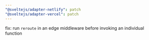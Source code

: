 ```yaml
---
"@sveltejs/adapter-netlify": patch
"@sveltejs/adapter-vercel": patch
---
```


fix: run `reroute` in an edge middleware before invoking an individual function
